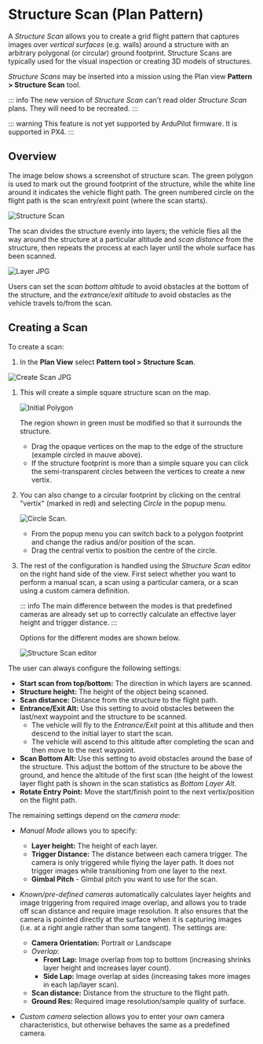 # Structure Scan (Plan Pattern)

A *Structure Scan* allows you to create a grid flight pattern that captures images over *vertical surfaces* (e.g. walls) around a structure with an arbitrary polygonal (or circular) ground footprint.
Structure Scans are typically used for the visual inspection or creating 3D models of structures.

*Structure Scans* may be inserted into a mission using the Plan view **Pattern > Structure Scan** tool.

::: info
The new version of *Structure Scan* can't read older *Structure Scan* plans. They will need to be recreated.
:::


::: warning
This feature is not yet supported by ArduPilot firmware.
It is supported in PX4.
:::

## Overview

The image below shows a screenshot of structure scan.
The green polygon is used to mark out the ground footprint of the structure, while the white line around it indicates the vehicle flight path.
The green numbered circle on the flight path is the scan entry/exit point (where the scan starts).

![Structure Scan](../../../assets/plan/structure_scan_v2/StructureScan.jpg)

The scan divides the structure evenly into layers; the vehicle flies all the way around the structure at a particular altitude and *scan distance* from the structure, then repeats the process at each layer until the whole surface has been scanned.

![Layer JPG](../../../assets/plan/structure_scan_v2/layers.jpg)

Users can set the *scan bottom altitude* to avoid obstacles at the bottom of the structure, and the *extrance/exit altitude* to avoid obstacles as the vehicle travels to/from the scan.

## Creating a Scan

To create a scan:
1. In the **Plan View** select **Pattern tool > Structure Scan**.

  ![Create Scan JPG](../../../assets/plan/structure_scan_v2/create_scan.jpg)
  
1. This will create a simple square structure scan on the map.

   ![Initial Polygon](../../../assets/plan/structure_scan_v2/initial_polygon_scan.jpg)
   
   The region shown in green must be modified so that it surrounds the structure.
   - Drag the opaque vertices on the map to the edge of the structure (example circled in mauve above). 
   - If the structure footprint is more than a simple square you can click the semi-transparent circles between the vertices to create a new vertix.

1. You can also change to a circular footprint by clicking on the central "vertix" (marked in red) and selecting *Circle* in the popup menu.

   ![Circle Scan](../../../assets/plan/structure_scan_v2/circle_scan.jpg).
   
   - From the popup menu you can switch back to a polygon footprint and change the radius and/or position of the scan.
   - Drag the central vertix to position the centre of the circle. 

1. The rest of the configuration is handled using the *Structure Scan* editor on the right hand side of the view. 
   First select whether you want to perform a manual scan, a scan using a particular camera, or a scan using a custom camera definition.
   
   ::: info
   The main difference between the modes is that predefined cameras are already set up to correctly calculate an effective layer height and trigger distance.
   :::

   Options for the different modes are shown below.

   ![Structure Scan editor](../../../assets/plan/structure_scan_v2/editor_options.jpg)

The user can always configure the following settings:
- **Start scan from top/bottom:** The direction in which layers are scanned.
- **Structure height:** The height of the object being scanned.
- **Scan distance:** Distance from the structure to the flight path.
- **Entrance/Exit Alt:** Use this setting to avoid obstacles between the last/next waypoint and the structure to be scanned. 
  - The vehicle will fly to the *Entrance/Exit* point at this altitude and then descend to the initial layer to start the scan. 
  - The vehicle will ascend to this altitude after completing the scan and then move to the next waypoint.
- **Scan Bottom Alt:** Use this setting to avoid obstacles around the base of the structure.
  This adjust the bottom of the structure to be above the ground, and hence the altitude of the first scan
  (the height of the lowest layer flight path is shown in the scan statistics as *Bottom Layer Alt*.
- **Rotate Entry Point:** Move the start/finish point to the next vertix/position on the flight path.
  
The remaining settings depend on the *camera mode*:
- *Manual Mode* allows you to specify:
  - **Layer height:** The height of each layer.
  - **Trigger Distance:** The distance between each camera trigger.
    The camera is only triggered while flying the layer path.
    It does not trigger images while transitioning from one layer to the next.
  - **Gimbal Pitch** - Gimbal pitch you want to use for the scan.
- *Known/pre-defined cameras* automatically calculates layer heights and image triggering from required image overlap, and allows you to trade off scan distance and require image resolution.
  It also ensures that the camera is pointed directly at the surface when it is capturing images (i.e. at a right angle rather than some tangent).
  The settings are:
  - **Camera Orientation:** Portrait or Landscape
  - *Overlap*: 
    - **Front Lap:** Image overlap from top to bottom (increasing shrinks layer height and increases layer count).
    - **Side Lap:** Image overlap at sides (increasing takes more images in each lap/layer scan).
  - **Scan distance:** Distance from the structure to the flight path.
  - **Ground Res:** Required image resolution/sample quality of surface.

- *Custom camera* selection allows you to enter your own camera characteristics, but otherwise behaves the same as a predefined camera.
